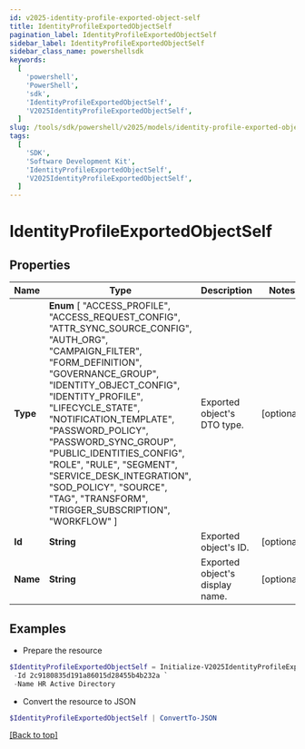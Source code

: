 ```yaml
---
id: v2025-identity-profile-exported-object-self
title: IdentityProfileExportedObjectSelf
pagination_label: IdentityProfileExportedObjectSelf
sidebar_label: IdentityProfileExportedObjectSelf
sidebar_class_name: powershellsdk
keywords:
  [
    'powershell',
    'PowerShell',
    'sdk',
    'IdentityProfileExportedObjectSelf',
    'V2025IdentityProfileExportedObjectSelf',
  ]
slug: /tools/sdk/powershell/v2025/models/identity-profile-exported-object-self
tags:
  [
    'SDK',
    'Software Development Kit',
    'IdentityProfileExportedObjectSelf',
    'V2025IdentityProfileExportedObjectSelf',
  ]
---
```


# IdentityProfileExportedObjectSelf

## Properties

| Name | Type | Description | Notes |
| --- | --- | --- | --- |
| **Type** | **Enum** [ "ACCESS_PROFILE", "ACCESS_REQUEST_CONFIG", "ATTR_SYNC_SOURCE_CONFIG", "AUTH_ORG", "CAMPAIGN_FILTER", "FORM_DEFINITION", "GOVERNANCE_GROUP", "IDENTITY_OBJECT_CONFIG", "IDENTITY_PROFILE", "LIFECYCLE_STATE", "NOTIFICATION_TEMPLATE", "PASSWORD_POLICY", "PASSWORD_SYNC_GROUP", "PUBLIC_IDENTITIES_CONFIG", "ROLE", "RULE", "SEGMENT", "SERVICE_DESK_INTEGRATION", "SOD_POLICY", "SOURCE", "TAG", "TRANSFORM", "TRIGGER_SUBSCRIPTION", "WORKFLOW" ] | Exported object's DTO type. | [optional] |
| **Id** | **String** | Exported object's ID. | [optional] |
| **Name** | **String** | Exported object's display name. | [optional] |

## Examples

- Prepare the resource

```powershell
$IdentityProfileExportedObjectSelf = Initialize-V2025IdentityProfileExportedObjectSelf  -Type SOURCE `
 -Id 2c9180835d191a86015d28455b4b232a `
 -Name HR Active Directory
```

- Convert the resource to JSON

```powershell
$IdentityProfileExportedObjectSelf | ConvertTo-JSON
```

[[Back to top]](#)
